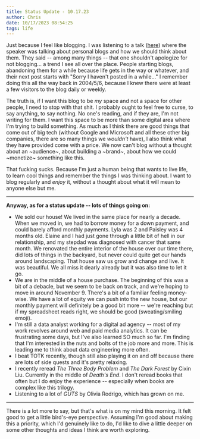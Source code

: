 ```yaml
---
title: Status Update - 10.17.23
author: Chris
date: 10/17/2023 08:54:25 
tags: life
---
```


Just because I feel like blogging. I was listening to a talk ([here](https://www.youtube.com/watch?v=DNwaChz8xRY)) where the speaker was talking about personal blogs and how we should think about them. They said -- among many things -- that one shouldn't apologize for not blogging... a trend I see all over the place. People starting blogs, abandoning them for a while because life gets in the way or whatever, and their next post starts with "Sorry I haven't posted in a while..." I remember doing this all the way back in 2004/5/6, because I knew there were at least a few visitors to the blog daily or weekly.

The truth is, if I want this blog to be *my* space and not a space for other people, I need to stop with that shit. I probably ought to feel free to curse, to say anything, to say nothing. No one's reading, and if they are, I'm not writing for them. I want this space to be more than some digital area where I'm trying to build something. As much as I think there are good things that come out of big tech (without Google and Microsoft and all these other big companies, there are so many things we *wouldn't* have), I also think what they have provided come with a price. We now can't blog without a thought about an ~audience~, about building a ~brand~, about how we could ~monetize~ something like this.

That fucking sucks. Because I'm just a human being that wants to live life, to learn cool things and remember the things I was thinking about. I want to blog regularly and *enjoy* it, without a thought about what it will mean to anyone else but me.

---

**Anyway, as for a status update -- lots of things going on:**

- We sold our house! We lived in the same place for nearly a decade. When we moved in, we had to borrow money for a down payment, and could barely afford monthly payments. Lyla was 2 and Paisley was 4 months old. Elaine and I had just gone through a little bit of hell in our relationship, and my stepdad was diagnosed with cancer that same month. We renovated the entire interior of the house over our time there, did lots of things in the backyard, but never could quite get our hands around landscaping. That house saw us grow and change and live. It was beautiful. We all miss it dearly already but it was also time to let it go.
- We are in the middle of a house purchase. The beginning of this was a bit of a debacle, but we seem to be back on track, and we're hoping to move in around November 9. There's a bit of a familiar feeling money-wise. We have a lot of equity we can push into the new house, but our monthly payment will definitely be a good bit more -- we're reaching but if my spreadsheet reads right, we should be good (sweating/smiling emoji).
- I'm still a data analyst working for a digital ad agency -- most of my work revolves around web and paid media analytics. It can be frustrating some days, but I've also learned SO much so far. I'm finding that I'm interested in the nuts and bolts of the job more and more. This is leading me to think about data engineering more often.
- I beat TOTK recently, though still also playing it on and off because there are lots of side quests and it's pretty relaxing.
- I recently reread *The Three Body Problem* and *The Dark Forest* by Cixin Liu. Currently in the middle of *Death's End*. I don't reread books that often but I do enjoy the experience -- especially when books are complex like this trilogy.
- Listening to a lot of *GUTS* by Olivia Rodrigo, which has grown on me. 

---

There is a lot more to say, but that's what is on my mind this morning. It felt good to get a little bird's-eye perspective. Assuming I'm good about making this a priority, which I'd genuinely like to do, I'd like to dive a little deeper on some other thoughts and ideas I think are worth exploring.